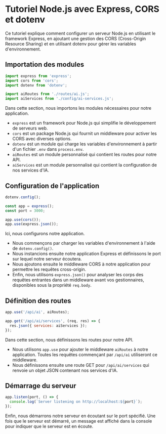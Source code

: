# Tutoriel Node.js avec Express, CORS et dotenv

Ce tutoriel explique comment configurer un serveur Node.js en utilisant le framework Express, en ajoutant une gestion des CORS (Cross-Origin Resource Sharing) et en utilisant dotenv pour gérer les variables d'environnement.

## Importation des modules

```js
import express from 'express';
import cors from 'cors';
import dotenv from 'dotenv';

import aiRoutes from './routes/ai.js';
import aiServices from './config/ai-services.js';
```

Dans cette section, nous importons les modules nécessaires pour notre application. 

- `express` est un framework pour Node.js qui simplifie le développement de serveurs web.
- `cors` est un package Node.js qui fournit un middleware pour activer les CORS avec diverses options.
- `dotenv` est un module qui charge les variables d'environnement à partir d'un fichier `.env` dans `process.env`.
- `aiRoutes` est un module personnalisé qui contient les routes pour notre API.
- `aiServices` est un module personnalisé qui contient la configuration de nos services d'IA.

## Configuration de l'application

```js
dotenv.config();

const app = express();
const port = 3000;

app.use(cors());
app.use(express.json());
```

Ici, nous configurons notre application. 

- Nous commençons par charger les variables d'environnement à l'aide de `dotenv.config()`.
- Nous instancions ensuite notre application Express et définissons le port sur lequel notre serveur écoutera.
- Nous ajoutons ensuite le middleware CORS à notre application pour permettre les requêtes cross-origin.
- Enfin, nous utilisons `express.json()` pour analyser les corps des requêtes entrantes dans un middleware avant vos gestionnaires, disponibles sous la propriété `req.body`.

## Définition des routes

```js
app.use('/api/ai', aiRoutes);

app.get('/api/ai/services', (req, res) => {
  res.json({ services: aiServices });
});
```

Dans cette section, nous définissons les routes pour notre API. 

- Nous utilisons `app.use` pour ajouter le middleware `aiRoutes` à notre application. Toutes les requêtes commençant par `/api/ai` utiliseront ce middleware.
- Nous définissons ensuite une route GET pour `/api/ai/services` qui renvoie un objet JSON contenant nos services d'IA.

## Démarrage du serveur

```js
app.listen(port, () => {
  console.log(`Server listening on http://localhost:${port}`);
});
```

Enfin, nous démarrons notre serveur en écoutant sur le port spécifié. Une fois que le serveur est démarré, un message est affiché dans la console pour indiquer que le serveur est en écoute.